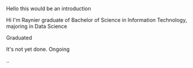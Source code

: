 Hello this would be an introduction

Hi I'm Raynier graduate of Bachelor of Science in Information Technology, majoring in Data Science

Graduated 

It's not yet done. 
Ongoing

..
